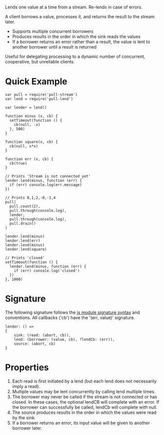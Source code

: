 Lends one value at a time from a stream. Re-lends in case of errors.

A client borrows a value, processes it, and returns the result to the stream
later. 

* Supports multiple concurrent borrowers
* Produces results in the order in which the sink reads the values
* If a borrower returns an error rather than a result, the value is lent to
  another borrower until a result is returned

Useful for delegating processing to a dynamic number of concurrent,
cooperative, but unreliable clients.

Quick Example
=============

    var pull = require('pull-stream')
    var lend = require('pull-lend')

    var lender = lend()

    function minus (x, cb) {
      setTimeout(function () {
        cb(null, -x)
      }, 500)
    }

    function square(x, cb) {
      cb(null, x*x)
    }

    function err (x, cb) {
      cb(true)
    }

    // Prints 'Stream is not connected yet'
    lender.lend(minus, function (err) {
      if (err) console.log(err.message)
    })

    // Prints 0,1,2,-0,-1,4
    pull(
      pull.count(2),
      pull.through(console.log),
      lender,
      pull.through(console.log),
      pull.drain()
    )

    lender.lend(minus)
    lender.lend(err)
    lender.lend(minus)
    lender.lend(square)

    // Prints 'closed'
    setTimeout(function () {
      lender.lend(minus, function (err) {
        if (err) console.log('closed')
      })
    }, 1000)

Signature 
=========

The following signature follows the [js module signature
syntax](https://github.com/elavoie/js-module-signature-syntax) and conventions.
All callbacks ('cb') have the '(err, value)' signature.

    lender: () =>
    {
        sink: (read: (abort, cb)),
        lend: (borrower: (value, cb), ?lendCb: (err)),
        source: (abort, cb)
    }


Properties 
==========

1. Each read is first initiated by a lend (but each lend does not necessarily imply a read).
2. Multiple values may be lent concurrently by calling lend multiple times.
3. The borrower may never be called if the stream is not connected or has closed.
   In these cases, the optional lendCB will complete with an error. If the
   borrower can successfully be called, lendCb will complete with null.
4. The source produces results in the order in which the values were read by the sink.
5. If a borrower returns an error, its input value will be given to another borrower later.
